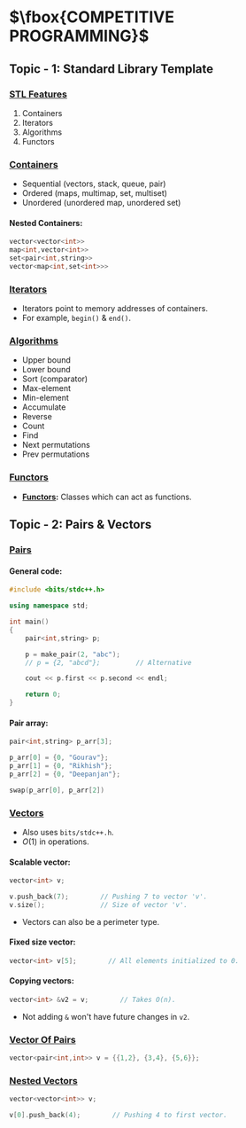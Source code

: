 # $\fbox{COMPETITIVE PROGRAMMING}$





## **Topic - 1: Standard Library Template**

### <u>STL Features</u>

1. Containers
2. Iterators
3. Algorithms
4. Functors


### <u>Containers</u>

- Sequential (vectors, stack, queue, pair)
- Ordered (maps, multimap, set, multiset)
- Unordered (unordered map, unordered set)

#### Nested Containers:

```cpp
vector<vector<int>>
map<int,vector<int>>
set<pair<int,string>>
vector<map<int,set<int>>>
```


### <u>Iterators</u>

- Iterators point to memory addresses of containers.
- For example, `begin()` & `end()`.


### <u>Algorithms</u>

- Upper bound
- Lower bound
- Sort (comparator)
- Max-element
- Min-element
- Accumulate
- Reverse
- Count
- Find
- Next permutations
- Prev permutations


### <u>Functors</u>

- **<u>Functors</u>:** Classes which can act as functions.



## **Topic - 2: Pairs & Vectors**

### <u>Pairs</u>

#### General code:

```cpp
#include <bits/stdc++.h>

using namespace std;

int main()
{
	pair<int,string> p;

	p = make_pair(2, "abc");
	// p = {2, "abcd"};			// Alternative

	cout << p.first << p.second << endl;

	return 0;
}
```

#### Pair array:

```cpp
pair<int,string> p_arr[3];

p_arr[0] = {0, "Gourav"};
p_arr[1] = {0, "Rikhish"};
p_arr[2] = {0, "Deepanjan"};

swap(p_arr[0], p_arr[2])
```


### <u>Vectors</u>

- Also uses `bits/stdc++.h`.
- $O(1)$ in operations.

#### Scalable vector:

```cpp
vector<int> v;

v.push_back(7);        // Pushing 7 to vector 'v'.
v.size();              // Size of vector 'v'.
```

- Vectors can also be a perimeter type.

#### Fixed size vector:

```cpp
vector<int> v[5];        // All elements initialized to 0.
```

#### Copying vectors:

```cpp
vector<int> &v2 = v;        // Takes O(n).
```

- Not adding `&` won't have future changes in `v2`.


### <u>Vector Of Pairs</u>

```cpp
vector<pair<int,int>> v = {{1,2}, {3,4}, {5,6}};
```


### <u>Nested Vectors</u>

```cpp
vector<vector<int>> v;

v[0].push_back(4);        // Pushing 4 to first vector.
```

